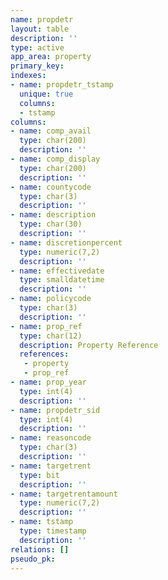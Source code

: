 ```yaml
---
name: propdetr
layout: table
description: ''
type: active
app_area: property
primary_key: 
indexes:
- name: propdetr_tstamp
  unique: true
  columns:
  - tstamp
columns:
- name: comp_avail
  type: char(200)
  description: ''
- name: comp_display
  type: char(200)
  description: ''
- name: countycode
  type: char(3)
  description: ''
- name: description
  type: char(30)
  description: ''
- name: discretionpercent
  type: numeric(7,2)
  description: ''
- name: effectivedate
  type: smalldatetime
  description: ''
- name: policycode
  type: char(3)
  description: ''
- name: prop_ref
  type: char(12)
  description: Property Reference
  references:
   - property
   - prop_ref
- name: prop_year
  type: int(4)
  description: ''
- name: propdetr_sid
  type: int(4)
  description: ''
- name: reasoncode
  type: char(3)
  description: ''
- name: targetrent
  type: bit
  description: ''
- name: targetrentamount
  type: numeric(7,2)
  description: ''
- name: tstamp
  type: timestamp
  description: ''
relations: []
pseudo_pk: 
---
```


